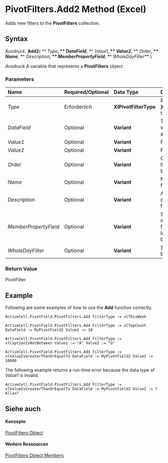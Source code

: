 
# PivotFilters.Add2 Method (Excel)

Adds new filters to the  **PivotFilters** collection.


## Syntax

 _Ausdruck_. **Add2**( ** _Type_**, ** _DataField_**, ** _Value1_**, ** _Value2_**, ** _Order_**, ** _Name_**, ** _Description_**, ** _MemberPropertyField_**, ** _WholeDayFilter_** )

 _Ausdruck_ A variable that represents a **PivotFilters** object.


### Parameters



|**Name**|**Required/Optional**|**Data Type**|**Description**|
|:-----|:-----|:-----|:-----|
| _Type_|Erforderlich|**XlPivotFilterType**|Requires an  **[XlPivotFilterType](0ae3f0fe-02e3-b0f7-1506-1961c4adcd6c.md)** type of filter.|
| _DataField_|Optional|**Variant**|The field to which the filter is attached.|
| _Value1_|Optional|**Variant**|Filter value 1.|
| _Value2_|Optional|**Variant**|Filter value 2.|
| _Order_|Optional|**Variant**|Order in which the data should be filtered.|
| _Name_|Optional|**Variant**|Name of the filter.|
| _Description_|Optional|**Variant**|A brief description of the filter.|
| _MemberPropertyField_|Optional|**Variant**|Specifies the member property field on which the label filter is based.|
| _WholeDayFilter_|Optional|**Variant**|Specifies a filter based on days.|

### Return Value

PivotFilter


## Example

Following are some examples of how to use the  **Add** function correctly.


```
ActiveCell.PivotField.PivotFilters.Add FilterType := xlThisWeek 
 
ActiveCell.PivotField.PivotFilters.Add FilterType := xlTopCount DataField := MyPivotField2 Value1 := 10 
 
ActiveCell.PivotField.PivotFilters.Add FilterType := xlCaptionIsNotBetween Value1 := "A" Value2 := "G" 
 
ActiveCell.PivotField.PivotFilters.Add FilterType := xlValueIsGreaterThanOrEqualTo DataField := MyPivotField2 Value1 := 10000 

```

The following example returns a run-time error because the data type of  _Value1_ is invalid.




```
ActiveCell.PivotField.PivotFilters.Add FilterType := xlValueIsGreaterThanOrEqualTo DataField := MyPivotField2 Value1 := ?Allan?
```


## Siehe auch


#### Konzepte


[PivotFilters Object](fc647acb-bd6a-8544-6411-1f5e49807e53.md)
#### Weitere Ressourcen


[PivotFilters Object Members](http://msdn.microsoft.com/library/57f1f375-1b7b-c488-c236-91ed26a68bb6%28Office.15%29.aspx)